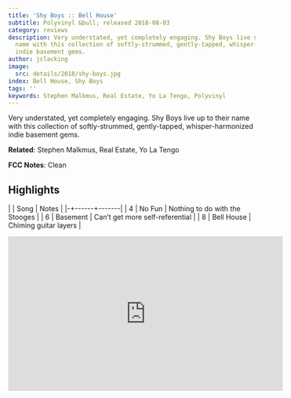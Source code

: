 ```yaml
---
title: 'Shy Boys :: Bell House'
subtitle: Polyvinyl &bull; released 2018-08-03
category: reviews
description: Very understated, yet completely engaging. Shy Boys live up to their
  name with this collection of softly-strummed, gently-tapped, whisper-harmonized
  indie basement gems.
author: jclacking
image:
  src: details/2018/shy-boys.jpg
index: Bell House, Shy Boys
tags: ''
keywords: Stephen Malkmus, Real Estate, Yo La Tengo, Polyvinyl
---
```

Very understated, yet completely engaging. Shy Boys live up to their name with this collection of softly-strummed, gently-tapped, whisper-harmonized indie basement gems.<!--more-->

**Related**: Stephen Malkmus, Real Estate, Yo La Tengo

**FCC Notes**: Clean

## Highlights

| | Song | Notes |
|-+------+-------|
| 4 | No Fun | Nothing to do with the Stooges |
| 6 | Basement | Can’t get more self-referential |
| 8 | Bell House | Chiming guitar layers |

<div class="tlo-detail-video"><iframe width="560" height="315" src="https://www.youtube.com/embed/JXCbALsrWYU" frameborder="0" allow="autoplay; encrypted-media" allowfullscreen></iframe></div>

